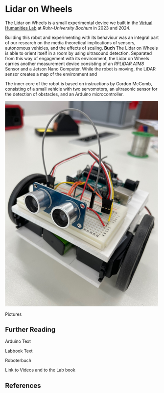# Lidar on Wheels

The Lidar on Wheels is a small experimental device we built in the [Virtual Humanities Lab](https://vhl.blogs.ruhr-uni-bochum.de/) at _Ruhr-University Bochum_ in 2023 and 2024.

Building this robot and experimenting with its behaviour was an integral part of our research on the media theoretical implications of sensors, autonomous vehicles, and the effects of scaling. __Buch__ The Lidar on Wheels is able to orient itself in a room by using ultrasound detection. Separated from this way of engagement with its environment, the Lidar on Wheels carries another measurement device consisting of an _RPLiDAR A1M8_ Sensor and a Jetson Nano Computer. While the robot is moving, the LiDAR sensor creates a map of the environment and 

The inner core of the robot is based on instructions by Gordon McComb, consisting of a small vehicle with two servomotors, an ultrasonic sensor for the detection of obstacles, and an Arduino microcontroller.

<img src = "/18-als-thn-IMG_9466-cover-mccomb-ultrasound-posing.jpg?raw=true" width = "500" title = "The 'McComb-robot' is the inner core of the Lidar on Wheels." alt = "A small DIY robot with two ultrasonic sensors at the front looking like eyes."/>



Pictures

## Further Reading

Arduino Text

Labbook Text

Roboterbuch

Link to Videos and to the Lab book

## References

